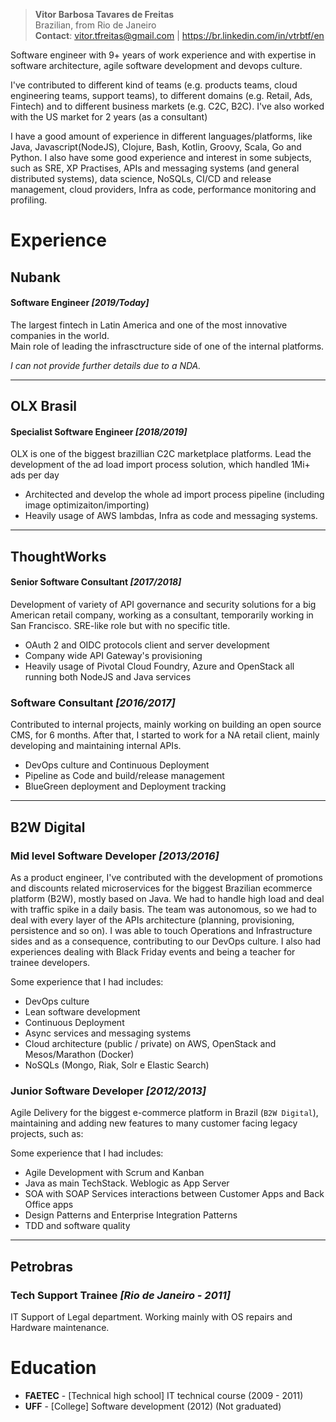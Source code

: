 > __Vitor Barbosa Tavares de Freitas__  
Brazilian, from Rio de Janeiro  
__Contact__: vitor.tfreitas@gmail.com | https://br.linkedin.com/in/vtrbtf/en  

Software engineer with 9+ years of work experience and with expertise in software architecture, agile software development and devops culture.

I've contributed to different kind of teams (e.g. products teams, cloud engineering teams, support teams), to different domains (e.g. Retail, Ads, Fintech) and to different business markets (e.g. C2C, B2C). I've also worked with the US market for 2 years (as a consultant)

I have a good amount of experience in different languages/platforms, like Java, Javascript(NodeJS), Clojure, Bash, Kotlin, Groovy, Scala, Go and Python. I also have some good experience and interest in some subjects, such as SRE, XP Practises, APIs and messaging systems (and general distributed systems), data science, NoSQLs, CI/CD and release management, cloud providers, Infra as code, performance monitoring and profiling.


# Experience

## Nubank
#### Software Engineer _[2019/Today]_
The largest fintech in Latin America and one of the most innovative companies in the world.  
Main role of leading the infrasctructure side of one of the internal platforms. 

_I can not provide further details due to a NDA._

-----

## OLX Brasil
#### Specialist Software Engineer _[2018/2019]_
OLX is one of the biggest brazillian C2C marketplace platforms.
Lead the development of the ad load import process solution, which handled 1Mi+ ads per day

- Architected and develop the whole ad import process pipeline (including image optimizaiton/importing)
- Heavily usage of AWS lambdas, Infra as code and messaging systems.

-----

## ThoughtWorks
#### Senior Software Consultant _[2017/2018]_
Development of variety of API governance and security solutions for a big American retail company, working as a consultant, temporarily working in San Francisco. SRE-like role but with no specific title.

- OAuth 2 and OIDC protocols client and server development
- Company wide API Gateway's provisioning 
- Heavily usage of Pivotal Cloud Foundry, Azure and OpenStack all running both NodeJS and Java services

### Software Consultant _[2016/2017]_
Contributed to internal projects, mainly working on building an open source CMS, for 6 months. After that, I started to work for a NA retail client, mainly developing and maintaining internal APIs.

- DevOps culture and Continuous Deployment
- Pipeline as Code and build/release management
- BlueGreen deployment and Deployment tracking

-----

## B2W Digital
### Mid level Software Developer  _[2013/2016]_
As a product engineer, I've contributed with the development of promotions and discounts related microservices for the biggest Brazilian ecommerce platform (B2W), mostly based on Java. We had to handle high load and deal with traffic spike in a daily basis. The team was autonomous, so we had to deal with every layer of the APIs architecture (planning, provisioning, persistence and so on). I was able to touch Operations and Infrastructure sides and as a consequence, contributing to our DevOps culture. I also had experiences dealing with Black Friday events and being a teacher for trainee developers.

Some experience that I had includes:
- DevOps culture
- Lean software development
- Continuous Deployment
- Async services and messaging systems
- Cloud architecture (public / private) on AWS, OpenStack and Mesos/Marathon (Docker)
- NoSQLs (Mongo, Riak, Solr e Elastic Search)

### Junior Software Developer  _[2012/2013]_
Agile Delivery for the biggest e-commerce platform in Brazil (`B2W Digital`), maintaining and adding new features to many customer facing legacy projects, such as:

Some experience that I had includes:
- Agile Development with Scrum and Kanban
- Java as main TechStack. Weblogic as App Server
- SOA with SOAP Services interactions between Customer Apps and Back Office apps
- Design Patterns and Enterprise Integration Patterns
- TDD and software quality 

--------

## Petrobras
### Tech Support Trainee _[Rio de Janeiro - 2011]_ 
IT Support of Legal department. Working mainly with OS repairs and Hardware maintenance.

# Education
- __FAETEC__ -  [Technical high school] IT technical course (2009 - 2011)
- __UFF__ -  [College] Software development  (2012) (Not graduated)
  
